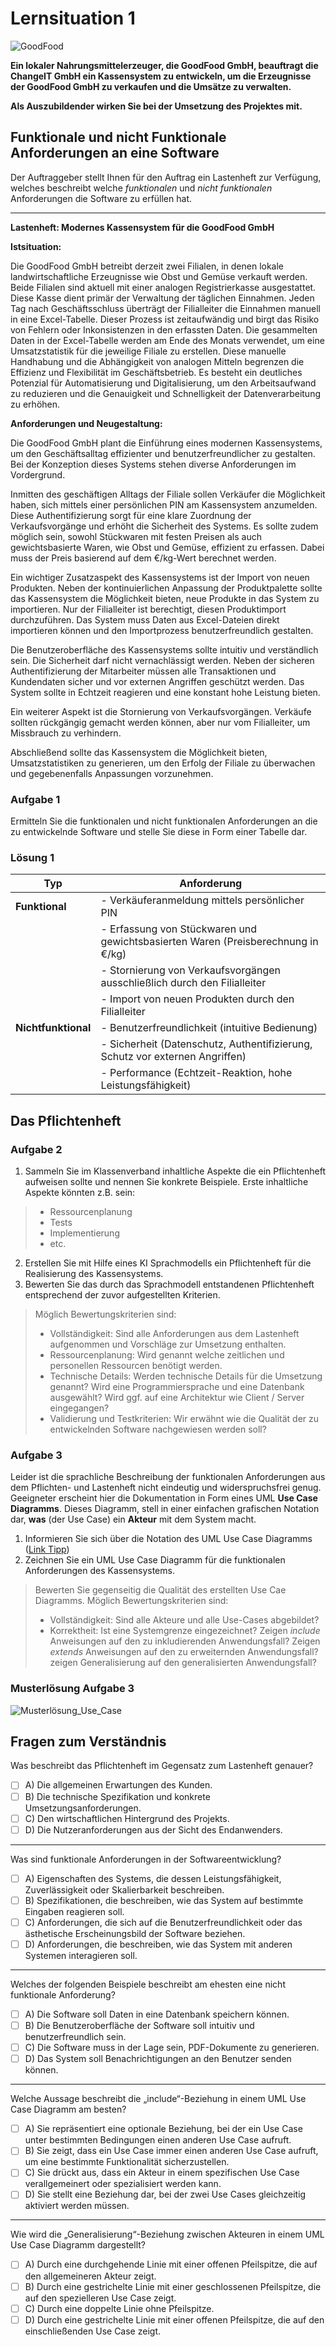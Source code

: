 # Lernsituation 1

![GoodFood](images/goodfoodbanner.jpg)

 **Ein lokaler Nahrungsmittelerzeuger, die GoodFood GmbH, beauftragt die ChangeIT GmbH ein Kassensystem zu entwickeln, um die Erzeugnisse der GoodFood GmbH zu verkaufen und die Umsätze zu verwalten.**
 
 **Als Auszubildender wirken Sie bei der Umsetzung des Projektes mit.**

## Funktionale und nicht Funktionale Anforderungen an eine Software

<!--ls1aufgabe1-->

Der Auftraggeber stellt Ihnen für den Auftrag ein Lastenheft zur Verfügung, welches beschreibt welche _funktionalen_ und _nicht funktionalen_ Anforderungen die Software zu erfüllen hat.

---

<!--lastenheft-->


**Lastenheft: Modernes Kassensystem für die GoodFood GmbH**

**Istsituation:**

Die GoodFood GmbH betreibt derzeit zwei Filialen, in denen lokale landwirtschaftliche Erzeugnisse wie Obst und Gemüse verkauft werden. Beide Filialen sind aktuell mit einer analogen Registrierkasse ausgestattet. Diese Kasse dient primär der Verwaltung der täglichen Einnahmen. Jeden Tag nach Geschäftsschluss überträgt der Filialleiter die Einnahmen manuell in eine Excel-Tabelle. Dieser Prozess ist zeitaufwändig und birgt das Risiko von Fehlern oder Inkonsistenzen in den erfassten Daten. Die gesammelten Daten in der Excel-Tabelle werden am Ende des Monats verwendet, um eine Umsatzstatistik für die jeweilige Filiale zu erstellen. Diese manuelle Handhabung und die Abhängigkeit von analogen Mitteln begrenzen die Effizienz und Flexibilität im Geschäftsbetrieb. Es besteht ein deutliches Potenzial für Automatisierung und Digitalisierung, um den Arbeitsaufwand zu reduzieren und die Genauigkeit und Schnelligkeit der Datenverarbeitung zu erhöhen.

**Anforderungen und Neugestaltung:**

Die GoodFood GmbH plant die Einführung eines modernen Kassensystems, um den Geschäftsalltag effizienter und benutzerfreundlicher zu gestalten. Bei der Konzeption dieses Systems stehen diverse Anforderungen im Vordergrund.

Inmitten des geschäftigen Alltags der Filiale sollen Verkäufer die Möglichkeit haben, sich mittels einer persönlichen PIN am Kassensystem anzumelden. Diese Authentifizierung sorgt für eine klare Zuordnung der Verkaufsvorgänge und erhöht die Sicherheit des Systems. Es sollte zudem möglich sein, sowohl Stückwaren mit festen Preisen als auch gewichtsbasierte Waren, wie Obst und Gemüse, effizient zu erfassen. Dabei muss der Preis basierend auf dem €/kg-Wert berechnet werden.

Ein wichtiger Zusatzaspekt des Kassensystems ist der Import von neuen Produkten. Neben der kontinuierlichen Anpassung der Produktpalette sollte das Kassensystem die Möglichkeit bieten, neue Produkte in das System zu importieren. Nur der Filialleiter ist berechtigt, diesen Produktimport durchzuführen. Das System muss Daten aus Excel-Dateien direkt importieren können und den Importprozess benutzerfreundlich gestalten.

Die Benutzeroberfläche des Kassensystems sollte intuitiv und verständlich sein. Die Sicherheit darf nicht vernachlässigt werden. Neben der sicheren Authentifizierung der Mitarbeiter müssen alle Transaktionen und Kundendaten sicher und vor externen Angriffen geschützt werden. Das System sollte in Echtzeit reagieren und eine konstant hohe Leistung bieten.

Ein weiterer Aspekt ist die Stornierung von Verkaufsvorgängen. Verkäufe sollten rückgängig gemacht werden können, aber nur vom Filialleiter, um Missbrauch zu verhindern.

Abschließend sollte das Kassensystem die Möglichkeit bieten, Umsatzstatistiken zu generieren, um den Erfolg der Filiale zu überwachen und gegebenenfalls Anpassungen vorzunehmen.

<!--lastenheft-->


### Aufgabe 1

Ermitteln Sie die funktionalen und nicht funktionalen Anforderungen an die zu entwickelnde Software und stelle Sie diese in Form einer Tabelle dar.

<!--ls1aufgabe1-->
<!--ls1lsg1-->

### Lösung 1

| Typ              | Anforderung                                                                |
|------------------|----------------------------------------------------------------------------|
| **Funktional**   | - Verkäuferanmeldung mittels persönlicher PIN                               |
|                  | - Erfassung von Stückwaren und gewichtsbasierten Waren (Preisberechnung in €/kg)|
|                  | - Stornierung von Verkaufsvorgängen ausschließlich durch den Filialleiter  |
|                  | - Import von neuen Produkten durch den Filialleiter  |
| **Nichtfunktional** | - Benutzerfreundlichkeit (intuitive Bedienung)                            |
|                  | - Sicherheit (Datenschutz, Authentifizierung, Schutz vor externen Angriffen)|
|                  | - Performance (Echtzeit-Reaktion, hohe Leistungsfähigkeit)                  |

<!--ls1lsg1-->
<!--ls1aufgabe2a-->

## Das Pflichtenheft

### Aufgabe 2

1. Sammeln Sie im Klassenverband inhaltliche Aspekte die ein Pflichtenheft aufweisen sollte und nennen Sie konkrete Beispiele. Erste inhaltliche Aspekte könnten z.B. sein:

> - Ressourcenplanung
> - Tests
> - Implementierung
> - etc.

<!--ls1aufgabe2a-->
<!--ls1aufgabe2b-->

2. Erstellen Sie mit Hilfe eines KI Sprachmodells ein Pflichtenheft für die Realisierung des Kassensystems.
3. Bewerten Sie das durch das Sprachmodell entstandenen Pflichtenheft entsprechend der zuvor aufgestellten Kriterien.

<!--ls1aufgabe2b-->

> Möglich Bewertungskriterien sind:
>
> - Vollständigkeit: Sind alle Anforderungen aus dem Lastenheft aufgenommen und Vorschläge zur Umsetzung enthalten.
> - Ressourcenplanung: Wird genannt welche zeitlichen und personellen Ressourcen benötigt werden.
> - Technische Details: Werden technische Details für die Umsetzung genannt? Wird eine Programmiersprache und eine Datenbank ausgewählt? Wird ggf. auf eine Architektur wie Client / Server eingegangen?
> - Validierung und Testkriterien: Wir erwähnt wie die Qualität der zu entwickelnden Software nachgewiesen werden soll?

<!--ls1aufgabe3-->
### Aufgabe 3

Leider ist die sprachliche Beschreibung der funktionalen Anforderungen aus dem Pflichten- und Lastenheft nicht eindeutig und widerspruchsfrei genug. Geeigneter erscheint hier die Dokumentation in Form eines UML **Use Case Diagramms**. Dieses Diagramm, stell in einer einfachen grafischen Notation dar, **was** (der Use Case) ein **Akteur** mit dem System macht.

1. Informieren Sie sich über die Notation des UML Use Case Diagramms ([Link Tipp](https://www.sparxsystems.de/ressourcen/literatur/leseprobe-zu-projektabwicklung-mit-uml-und-enterprise-architect/anwendungsfalldiagramm-use-case-diagram))
2. Zeichnen Sie ein UML Use Case Diagramm für die funktionalen Anforderungen des Kassensystems.

<!--ls1aufgabe3-->

> Bewerten Sie gegenseitig die Qualität des erstellten Use Cae Diagramms. Möglich Bewertungskriterien sind:
>
> - Vollständigkeit: Sind alle Akteure und alle Use-Cases abgebildet?
> - Korrektheit: Ist eine Systemgrenze eingezeichnet? Zeigen *include* Anweisungen auf den zu inkludierenden Anwendungsfall? Zeigen *extends* Anweisungen auf den zu erweiternden Anwendungsfall? zeigen Generalisierung auf den generalisierten Anwendungsfall?

### Musterlösung Aufgabe 3

![Musterlösung_Use_Case](images/usercase.png)

## Fragen zum Verständnis

Was beschreibt das Pflichtenheft im Gegensatz zum Lastenheft genauer?

- [ ] A) Die allgemeinen Erwartungen des Kunden.
- [ ] B) Die technische Spezifikation und konkrete Umsetzungsanforderungen.
- [ ] C) Den wirtschaftlichen Hintergrund des Projekts.
- [ ] D) Die Nutzeranforderungen aus der Sicht des Endanwenders.

---

Was sind funktionale Anforderungen in der Softwareentwicklung?

- [ ] A) Eigenschaften des Systems, die dessen Leistungsfähigkeit, Zuverlässigkeit oder Skalierbarkeit beschreiben.
- [ ] B) Spezifikationen, die beschreiben, wie das System auf bestimmte Eingaben reagieren soll.
- [ ] C) Anforderungen, die sich auf die Benutzerfreundlichkeit oder das ästhetische Erscheinungsbild der Software beziehen.
- [ ] D) Anforderungen, die beschreiben, wie das System mit anderen Systemen interagieren soll.

---

Welches der folgenden Beispiele beschreibt am ehesten eine nicht funktionale Anforderung?

- [ ] A) Die Software soll Daten in eine Datenbank speichern können.
- [ ] B) Die Benutzeroberfläche der Software soll intuitiv und benutzerfreundlich sein.
- [ ] C) Die Software muss in der Lage sein, PDF-Dokumente zu generieren.
- [ ] D) Das System soll Benachrichtigungen an den Benutzer senden können.

---

Welche Aussage beschreibt die „include“-Beziehung in einem UML Use Case Diagramm am besten?

- [ ] A) Sie repräsentiert eine optionale Beziehung, bei der ein Use Case unter bestimmten Bedingungen einen anderen Use Case aufruft.
- [ ] B) Sie zeigt, dass ein Use Case immer einen anderen Use Case aufruft, um eine bestimmte Funktionalität sicherzustellen.
- [ ] C) Sie drückt aus, dass ein Akteur in einem spezifischen Use Case verallgemeinert oder spezialisiert werden kann.
- [ ] D) Sie stellt eine Beziehung dar, bei der zwei Use Cases gleichzeitig aktiviert werden müssen.

---

Wie wird die „Generalisierung“-Beziehung zwischen Akteuren in einem UML Use Case Diagramm dargestellt?

- [ ] A) Durch eine durchgehende Linie mit einer offenen Pfeilspitze, die auf den allgemeineren Akteur zeigt.
- [ ] B) Durch eine gestrichelte Linie mit einer geschlossenen Pfeilspitze, die auf den spezielleren Use Case zeigt.
- [ ] C) Durch eine doppelte Linie ohne Pfeilspitze.
- [ ] D) Durch eine gestrichelte Linie mit einer offenen Pfeilspitze, die auf den einschließenden Use Case zeigt.
